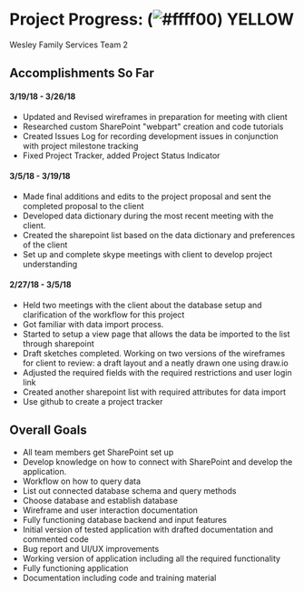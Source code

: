 # Project Progress: \(![#ffff00](https://placehold.it/15/c5f015/000000?text=+)\) YELLOW
Wesley Family Services Team 2

## Accomplishments So Far

#### 3/19/18 - 3/26/18
* Updated and Revised wireframes in preparation for meeting with client
* Researched custom SharePoint "webpart" creation and code tutorials
* Created Issues Log for recording development issues in conjunction with project milestone tracking
* Fixed Project Tracker, added Project Status Indicator

#### 3/5/18 - 3/19/18
* Made final additions and edits to the project proposal and sent the completed proposal to the client
* Developed data dictionary  during the most recent meeting with the client.
* Created the sharepoint list based on the data dictionary and preferences of the client
* Set up and complete skype meetings with client to develop project understanding

#### 2/27/18 - 3/5/18
* Held two meetings with the client about the database setup and clarification of the workflow for this project
* Got familiar with data import process.
* Started to setup a view page that allows the data be imported to the list through sharepoint
* Draft sketches completed. Working on two versions of the wireframes for client to review: a draft layout and a neatly drawn one using draw.io
* Adjusted the required fields with the required restrictions and user login link
* Created another sharepoint list with required attributes for data import
* Use github to create a project tracker

## Overall Goals
* All team members get SharePoint set up
* Develop knowledge on how to connect with SharePoint and develop the application.
* Workflow on how to query data
* List out connected database schema and query methods
* Choose database and establish database
* Wireframe and user interaction documentation
* Fully functioning database backend and input features
* Initial version of tested application with drafted documentation and commented code
* Bug report and UI/UX improvements
* Working version of application including all the required functionality
* Fully functioning application
* Documentation including code and training material

